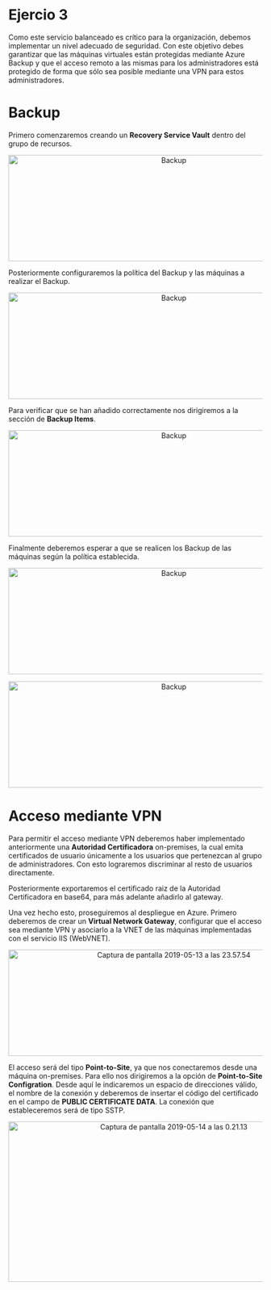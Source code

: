 # Ejercio 3

Como este servicio balanceado es crítico para la organización, debemos implementar un nivel adecuado de seguridad. Con este objetivo debes garantizar que las máquinas virtuales están protegidas mediante Azure Backup y que el acceso remoto a las mismas para los administradores está protegido de forma que sólo sea posible mediante una VPN para estos administradores.

# Backup

Primero comenzaremos creando un **Recovery Service Vault** dentro del grupo de recursos.

<p align="center">
  <img src="https://live.staticflickr.com/65535/40877550653_a105fdd5b9_o.jpg" width="640" height="211" alt="Backup">
</p>

Posteriormente configuraremos la política del Backup y las máquinas a realizar el Backup.

<p align="center">
  <img src="https://live.staticflickr.com/65535/40877576023_04f6fd1169_o.png" width="640" height="211" alt="Backup">
</p>

Para verificar que se han añadido correctamente nos dirigiremos a la sección de **Backup Items**.

<p align="center">
  <img src="https://live.staticflickr.com/65535/40877586713_0ea3ac2799_o.png" width="640" height="211" alt="Backup">
</p>

Finalmente deberemos esperar a que se realicen los Backup de las máquinas según la política establecida.

<p align="center">
  <img src="https://live.staticflickr.com/65535/33966983798_b9bdb0e27a_o.png" width="640" height="211" alt="Backup">
</p>

<p align="center">
  <img src="https://live.staticflickr.com/65535/47844403751_2302b17fb3_o.png" width="640" height="211" alt="Backup">
</p>

# Acceso mediante VPN

Para permitir el acceso mediante VPN deberemos haber implementado anteriormente una **Autoridad Certificadora** on-premises, la cual emita certificados de usuario únicamente a los usuarios que pertenezcan al grupo de administradores. Con esto lograremos discriminar al resto de usuarios directamente.

Posteriormente exportaremos el certificado raiz de la Autoridad Certificadora en base64, para más adelante añadirlo al gateway.

Una vez hecho esto, proseguiremos al despliegue en Azure. Primero deberemos de crear un **Virtual Network Gateway**, configurar que el acceso sea mediante VPN y asociarlo a la VNET de las máquinas implementadas con el servicio IIS (WebVNET).

<p align="center">
  <img src="https://live.staticflickr.com/65535/33967043368_7301ff6a01_z.jpg" width="640" height="211" alt="Captura de pantalla 2019-05-13 a las 23.57.54">
</p>

El acceso será del tipo **Point-to-Site**, ya que nos conectaremos desde una máquina on-premises. Para ello nos dirigiremos a la opción de **Point-to-Site Configration**. Desde aquí le indicaremos un espacio de direcciones válido, el nombre de la conexión y deberemos de insertar el código del certificado en el campo de **PUBLIC CERTIFICATE DATA**. La conexión que estableceremos será de tipo SSTP.

<p align="center">
  <img src="https://live.staticflickr.com/65535/47844555131_8e7b1d2a58_z.jpg" width="640" height="318" alt="Captura de pantalla 2019-05-14 a las 0.21.13">
</p>
